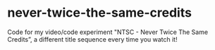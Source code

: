 # never-twice-the-same-credits
Code for my video/code experiment "NTSC - Never Twice The Same Credits”, a different title sequence every time you watch it!
